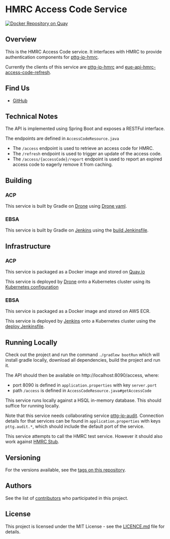 HMRC Access Code Service
=

[![Docker Repository on Quay](https://quay.io/repository/ukhomeofficedigital/pttg-ip-hmrc-access-code/status "Docker Repository on Quay")](https://quay.io/repository/ukhomeofficedigital/pttg-ip-hmrc-access-code)

## Overview

This is the HMRC Access Code service. It interfaces with HMRC to provide authentication components for [pttg-ip-hmrc]. 

Currently the clients of this service are [pttg-ip-hmrc] and [eue-api-hmrc-access-code-refresh].

## Find Us

* [GitHub]

## Technical Notes

The API is implemented using Spring Boot and exposes a RESTFul interface.

The endpoints are defined in `AccessCodeResource.java`

* The `/access` endpoint is used to retrieve an access code for HMRC.
* The `/refresh` endpoint is used to trigger an update of the access code.
* The `/access/{accessCode}/report` endpoint is used to report an expired access code to eagerly remove it from caching.

## Building

### ACP

This service is built by Gradle on [Drone] using [Drone yaml].

### EBSA

This service is built by Gradle on [Jenkins] using the [build Jenkinsfile].

## Infrastructure

### ACP

This service is packaged as a Docker image and stored on [Quay.io]

This service is deployed by [Drone] onto a Kubernetes cluster using its [Kubernetes configuration]

### EBSA

This service is packaged as a Docker image and stored on AWS ECR.

This service is deployed by [Jenkins] onto a Kubernetes cluster using the [deploy Jenkinsfile].

## Running Locally

Check out the project and run the command `./gradlew bootRun` which will install gradle locally, download all dependencies, build the project and run it.

The API should then be available on http://localhost:8090/access, where:
- port 8090 is defined in `application.properties` with key `server.port`
- path `/access` is defined in `AccessCodeResource.java#getAccessCode`

This service runs locally against a HSQL in-memory database.  This should suffice for running locally.

Note that this service needs collaborating service [pttg-ip-audit]. Connection details for that services can be found in `application.properties` with keys `pttg.audit.*`, which should include the default port of the service.

This service attempts to call the HMRC test service.  However it should also work against [HMRC Stub].

## Versioning

For the versions available, see the [tags on this repository].

## Authors

See the list of [contributors] who participated in this project.

## License

This project is licensed under the MIT License - see the [LICENCE.md]
file for details.


[contributors]:                     https://github.com/UKHomeOffice/pttg-ip-hmrc-access-code/graphs/contributors
[pttg-ip-hmrc]:                     https://github.com/UKHomeOffice/pttg-ip-hmrc
[pttg-ip-audit]:                    https://github.com/UKHomeOffice/pttg-ip-audit
[eue-api-hmrc-access-code-refresh]: https://bitbucket.ipttools.info/projects/EUE-API/repos/eue-api-hmrc-acces-code-refresh
[Quay.io]:                          https://quay.io/repository/ukhomeofficedigital/pttg-ip-hmrc-access-code
[kubernetes configuration]:         https://github.com/UKHomeOffice/kube-pttg-ip-hmrc-access-code
[Drone]:                            https://drone.acp.homeoffice.gov.uk/UKHomeOffice/pttg-ip-hmrc-access-code
[Drone yaml]:                       .drone.yml
[Jenkins]:                          https://eue-pttg-jenkins-dtzo-kops1.service.ops.iptho.co.uk/job/build_eue_api_hmrc_access_code/ 
[build Jenkinsfile]:                https://bitbucket.ipttools.info/projects/EUE-API/repos/eue-api-shared-services-toolset/browse/Jenkinsfile.pttg_ip_hmrc_access_code
[deploy Jenkinsfile]:               https://eue-pttg-jenkins-dtzo-kops1.service.ops.iptho.co.uk/job/deploy_np_dev_push_eue_api_project_tiller/
[tags on this repository]:          https://github.com/UKHomeOffice/pttg-ip-hmrc-access-code/tags
[LICENCE.md]:                       LICENCE.md
[GitHub]:                           https://github.com/orgs/UKHomeOffice/teams/pttg
[HMRC Stub]:                        https://bitbucket.ipttools.info/projects/EUE-API/repos/eue-api-hmrc-stub/
